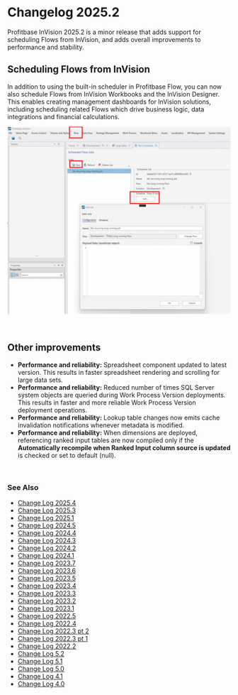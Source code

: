 # Changelog 2025.2


Profitbase InVision 2025.2 is a minor release that adds support for scheduling Flows from InVision, and adds overall improvements to performance and stability.

## Scheduling Flows from InVision

In addition to using the built-in scheduler in Profitbase Flow, you can now also schedule Flows from InVision Workbooks and the InVision Designer. This enables creating management dashboards for InVision solutions, including scheduling related Flows which drive business logic, data integrations and financial calculations.

![img](../../../images/changelogs/inVision25_2.png)


<br/>

## Other improvements

- **Performance and reliability:** Spreadsheet component updated to latest version. This results in faster spreadsheet rendering and scrolling for large data sets.
- **Performance and reliability:** Reduced number of times SQL Server system objects are queried during Work Process Version deployments. This results in faster and more reliable Work Process Version deployment operations.
- **Performance and reliability:** Lookup table changes now emits cache invalidation notifications whenever metadata is modified.
- **Performance and reliability:** When dimensions are deployed, referencing ranked input tables are now compiled only if the **Automatically recompile when Ranked Input column source is updated** is checked or set to default (null).



<br/>

### See Also


- [Change Log 2025.4](changelog25_4.md)
- [Change Log 2025.3](changelog25_3.md)
- [Change Log 2025.1](changelog25_1.md)
- [Change Log 2024.5](changelog24_5.md)
- [Change Log 2024.4](changelog24_4.md)
- [Change Log 2024.3](changelog24_3.md)
- [Change Log 2024.2](changelog24_2.md)
- [Change Log 2024.1](changelog24_1.md)
- [Change Log 2023.7](changelog23_7.md)
- [Change Log 2023.6](changelog23_6.md)
- [Change Log 2023.5](changelog23_5.md)
- [Change Log 2023.4](changelog23_4.md)
- [Change Log 2023.3](changelog23_3.md)
- [Change Log 2023.2](changelog23_2.md)
- [Change Log 2023.1](changelog23_1.md)
- [Change Log 2022.5](changelog22_5.md)
- [Change Log 2022.4](changelog22_4.md)
- [Change Log 2022.3 pt 2](changelog22_3_2.md)
- [Change Log 2022.3 pt 1](changelog22_3_1.md)
- [Change Log 2022.2](changelog22_2.md)
- [Change Log 5.2](changelog52.md)
- [Change Log 5.1](changelog51.md)
- [Change Log 5.0](changelog5.md)
- [Change Log 4.1](changelog41.md)
- [Change Log 4.0](changelog40.md)
